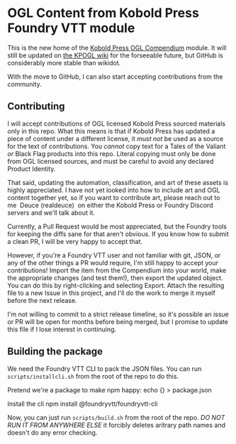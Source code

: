 # OGL Content from Kobold Press Foundry VTT module

This is the new home of the [Kobold Press OGL Compendium](https://foundryvtt.com/packages/koboldpressogl) module. It will still be updated on [the KPOGL wiki](http://kpogl.wikidot.com/) for the forseeable future, but GitHub is considerably more stable than wikidot.

With the move to GitHub, I can also start accepting contributions from the community.

## Contributing

I will accept contributions of OGL licensed Kobold Press sourced materials only in this repo. What this means is that if Kobold Press has updated a piece of content under a different license, it *must not* be used as a source for the text of contributions. You *cannot* copy text for a Tales of the Valiant *or* Black Flag products into this repo. Literal copying must only be done from OGL licensed sources, and must be careful to avoid any declared Product Identity.

That said, updating the automation, classification, and art of these assets is highly appreciated. I have not yet looked into how to include art and OGL content together yet, so if you want to contribute art, please reach out to me ­ Deuce (realdeuce) ­ on either the Kobold Press or Foundry Discord servers and we'll talk about it.

Currently, a Pull Request would be most appreciated, but the Foundry tools for keeping the diffs sane for that aren't obvious. If you know how to submit a clean PR, I will be very happy to accept that.

However, if you're a Foundry VTT user and not familiar with git, JSON, or any of the other things a PR would require, I'm still happy to accept your contributions! Import the item from the Compendium into your world, make the appropriate changes (and test them!), then export the updated object. You can do this by right-clicking and selecting Export. Attach the resulting file to a new Issue in this project, and I'll do the work to merge it myself before the next release.

I'm not willing to commit to a strict release timeline, so it's possible an issue or PR will be open for months before being merged, but I promise to update this file if I lose interest in continuing.

## Building the package

We need the Foundry VTT CLI to pack the JSON files. You can run `scripts/installcli.sh` from the root of the repo to do this.

Pretend we're a package to make npm happy:
echo {} > package.json

Install the cli
npm install @foundryvtt/foundryvtt-cli

Now, you can just run `scripts/build.sh` from the root of the repo. *DO NOT RUN IT FROM ANYWHERE ELSE* it forcibly deletes aritrary path names and doesn't do any error checking.
